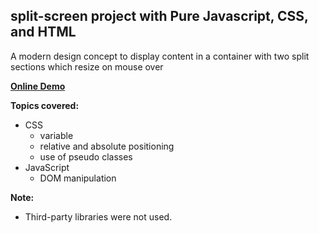 ## split-screen project with Pure Javascript, CSS, and HTML

A modern design concept to display content in a container with two split sections which resize on mouse over

**[Online Demo](https://viswasai13.github.io/split-screen/)**

**Topics covered:**

- CSS
  - variable
  - relative and absolute positioning
  - use of pseudo classes
- JavaScript
  - DOM manipulation

**Note:**

- Third-party libraries were not used.